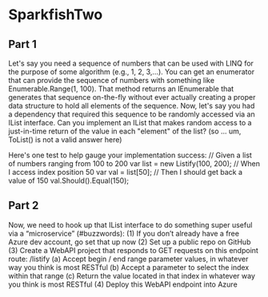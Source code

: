 # SparkfishTwo
## Part 1

Let's say you need a sequence of numbers that can be used with LINQ for the purpose of some algorithm (e.g., 1, 2, 3,...). You can get an enumerator that can provide the sequence of numbers with something like Enumerable.Range(1, 100). That method returns an IEnumerable that generates that sequence on-the-fly without ever actually creating a proper data structure to hold all elements of the sequence. Now, let's say you had a dependency that required this sequence to be randomly accessed via an IList interface. Can you implement an IList that makes random access to a just-in-time return of the value in each "element" of the list? (so ... um, ToList() is not a valid answer here)

Here's one test to help gauge your implementation success: // Given a list of numbers ranging from 100 to 200 var list = new Listify(100, 200); // When I access index position 50 var val = list[50]; // Then I should get back a value of 150 val.Should().Equal(150);


## Part 2

Now, we need to hook up that IList interface to do something super useful via a “microservice” (#buzzwords):
(1) If you don’t already have a free Azure dev account, go set that up now
(2) Set up a public repo on GitHub
(3) Create a WebAPI project that responds to GET requests on this endpoint route: /listify
(a) Accept begin / end range parameter values, in whatever way you think is most RESTful
(b) Accept a parameter to select the index within that range
(c) Return the value located in that index in whatever way you think is most RESTful
(4) Deploy this WebAPI endpoint into Azure



